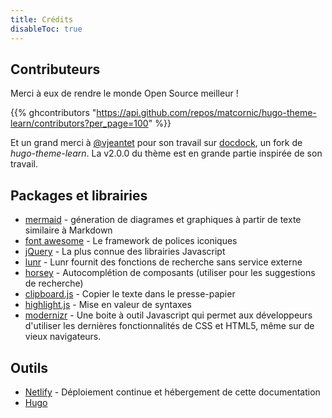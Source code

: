 ```yaml
---
title: Crédits
disableToc: true
---
```


## Contributeurs

Merci à eux <i class="fas fa-heart"></i> de rendre le monde Open Source meilleur !

{{% ghcontributors "https://api.github.com/repos/matcornic/hugo-theme-learn/contributors?per_page=100" %}}

Et un grand merci à [@vjeantet](https://github.com/vjeantet) pour son travail sur [docdock](https://github.com/vjeantet/hugo-theme-docdock), un fork de _hugo-theme-learn_. La v2.0.0 du thème est en grande partie inspirée de son travail.

## Packages et librairies

- [mermaid](https://mermaid-js.github.io/) - géneration de diagrames et graphiques à partir de texte similaire à Markdown
- [font awesome](http://fontawesome.io/) - Le framework de polices iconiques
- [jQuery](https://jquery.com) - La plus connue des librairies Javascript
- [lunr](https://lunrjs.com) - Lunr fournit des fonctions de recherche sans service externe
- [horsey](https://bevacqua.github.io/horsey/) - Autocomplétion de composants (utiliser pour les suggestions de recherche)
- [clipboard.js](https://zenorocha.github.io/clipboard.js) - Copier le texte dans le presse-papier
- [highlight.js](https://highlightjs.org) - Mise en valeur de syntaxes
- [modernizr](https://modernizr.com) - Une boite à outil Javascript qui permet aux développeurs d'utiliser les dernières fonctionnalités de CSS et HTML5, même sur de vieux navigateurs.

## Outils

- [Netlify](https://www.netlify.com) - Déploiement continue et hébergement de cette documentation
- [Hugo](https://gohugo.io/)
